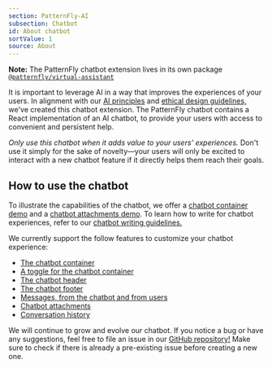 ```yaml
---
section: PatternFly-AI
subsection: Chatbot
id: About chatbot
sortValue: 1
source: About
---
```


**Note:** The PatternFly chatbot extension lives in its own package [`@patternfly/virtual-assistant`](https://www.npmjs.com/package/@patternfly/virtual-assistant)

It is important to leverage AI in a way that improves the experiences of your users. In alignment with our [AI principles](/patternfly-ai/about-ai#ai-principles) and [ethical design guidelines,](/patternfly-ai/ai-guidelines) we've created this chatbot extension. The PatternFly chatbot contains a React implementation of an AI chatbot, to provide your users with access to convenient and persistent help.

*Only use this chatbot when it adds value to your users' experiences.* Don't use it simply for the sake of novelty&mdash;your users will only be excited to interact with a new chatbot feature if it directly helps them reach their goals.

## How to use the chatbot

To illustrate the capabilities of the chatbot, we offer a [chatbot container demo](/patternfly-ai/chatbot/chatbot-container/react-demos) and a [chatbot attachments demo](/patternfly-ai/chatbot/chatbot-attachments/react-demos). To learn how to write for chatbot experiences, refer to our [chatbot writing guidelines.](/patternfly-ai/conversation-design/#writing-for-chatbots)

We currently support the follow features to customize your chatbot experience: 
- [The chatbot container](/patternfly-ai/chatbot/chatbot-container)
- [A toggle for the chatbot container](/patternfly-ai/chatbot/chatbot-toggle)
- [The chatbot header](/patternfly-ai/chatbot/chatbot-header)
- [The chatbot footer](/patternfly-ai/chatbot/chatbot-footer)
- [Messages, from the chatbot and from users](/patternfly-ai/chatbot/chatbot-messages)
- [Chatbot attachments](/patternfly-ai/chatbot/chatbot-attachments)
- [Conversation history](/patternfly-ai/chatbot/chatbot-conversation-history)

We will continue to grow and evolve our chatbot. If you notice a bug or have any suggestions, feel free to file an issue in our [GitHub repository!](https://github.com/patternfly/virtual-assistant/issues) Make sure to check if there is already a pre-existing issue before creating a new one.